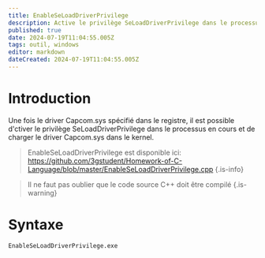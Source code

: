 ```yaml
---
title: EnableSeLoadDriverPrivilege
description: Active le privilège SeLoadDriverPrivilege dans le processus en cours et charge le driver Capcom.sys dans le kernel
published: true
date: 2024-07-19T11:04:55.005Z
tags: outil, windows
editor: markdown
dateCreated: 2024-07-19T11:04:55.005Z
---
```


# Introduction

Une fois le driver Capcom.sys spécifié dans le registre, il est possible d'ctiver le privilège SeLoadDriverPrivilege dans le processus en cours et de charger le driver Capcom.sys dans le kernel.

> EnableSeLoadDriverPrivilege est disponible ici: https://github.com/3gstudent/Homework-of-C-Language/blob/master/EnableSeLoadDriverPrivilege.cpp
> {.is-info}

> Il ne faut pas oublier que le code source C++ doit être compilé
> {.is-warning}

# Syntaxe

`EnableSeLoadDriverPrivilege.exe`
